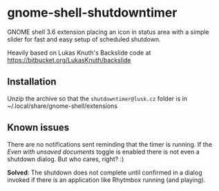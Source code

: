 gnome-shell-shutdowntimer
=========================

GNOME shell 3.6 extension placing an icon in status area with a simple slider for fast and easy setup of scheduled shutdown.

Heavily based on Lukas Knuth's Backslide code at https://bitbucket.org/LukasKnuth/backslide

Installation
------------

Unzip the archive so that the `shutdowntimer@lusk.cz` folder is in ~/.local/share/gnome-shell/extensions

Known issues
------------

There are no notifications sent reminding that the timer is running. If the *Even with unsaved documents* toggle is enabled there is not even a shutdown dialog. But who cares, right? :)

**Solved**: The shutdown does not complete until confirmed in a dialog invoked if there is an application like Rhytmbox running (and playing).
